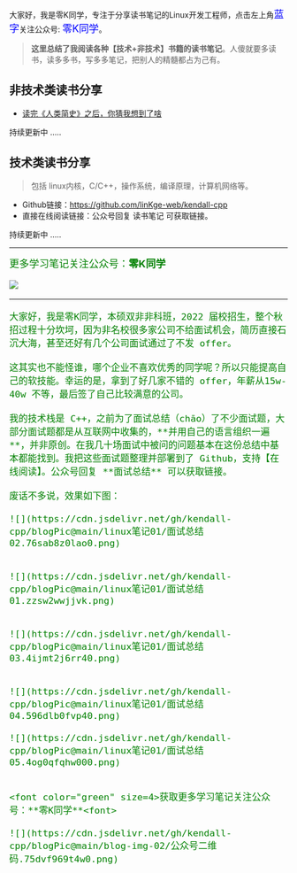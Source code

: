 大家好，我是零K同学，专注于分享读书笔记的Linux开发工程师，点击左上角<font color="blue" size=4 font-weight=bolder>蓝字</font>关注公众号: <font color="blue" size=4 font-weight=bolder>零K同学</font>。


> **这里总结了我阅读各种【技术+非技术】书籍的读书笔记**。人傻就要多读书，读多多书，写多多笔记，把别人的精髓都占为己有。


## 非技术类读书分享

- [读完《人类简史》之后，你猜我想到了啥](https://mp.weixin.qq.com/s?__biz=MzkwMjIzNjc4NA==&mid=2247484081&idx=1&sn=8861d5f70cd6042229e8aaefbda65ba0&chksm=c0a9ddaef7de54b85585be3f7299098f79fec28c953c43482d9e24bf721e7edb22134991bfbc#rd)

持续更新中 .....


## 技术类读书分享

> 包括 linux内核，C/C++，操作系统，编译原理，计算机网络等。

- Github链接：https://github.com/linKge-web/kendall-cpp
- 直接在线阅读链接：公众号回复 读书笔记 ​可获取链接。


持续更新中 .....

-----


<font color="green" size=4>更多学习笔记关注公众号：**零K同学**<font>

![](https://cdn.jsdelivr.net/gh/kendall-cpp/blogPic@main/blog-img-02/公众号二维码.75dvf969t4w0.png)


-----

	大家好，我是零K同学，本硕双非非科班，2022 届校招生，整个秋招过程十分坎坷，因为非名校很多家公司不给面试机会，简历直接石沉大海，甚至还好有几个公司面试通过了不发 offer。

	这其实也不能怪谁，哪个企业不喜欢优秀的同学呢？所以只能提高自己的软技能。幸运的是，拿到了好几家不错的 offer，年薪从15w-40w 不等，最后签了自己比较满意的公司。

	我的技术栈是 C++，之前为了面试总结（chāo）了不少面试题，大部分面试题都是从互联网中收集的，**并用自己的语言组织一遍**，并非原创。在我几十场面试中被问的问题基本在这份总结中基本都能找到。我把这些面试题整理并部署到了 Github，支持【在线阅读】。公众号回复 **面试总结** 可以获取链接。

	废话不多说，效果如下图：

	![](https://cdn.jsdelivr.net/gh/kendall-cpp/blogPic@main/linux笔记01/面试总结02.76sab8z0lao0.png)


	![](https://cdn.jsdelivr.net/gh/kendall-cpp/blogPic@main/linux笔记01/面试总结01.zzsw2wwjjvk.png)


	![](https://cdn.jsdelivr.net/gh/kendall-cpp/blogPic@main/linux笔记01/面试总结03.4ijmt2j6rr40.png)


	![](https://cdn.jsdelivr.net/gh/kendall-cpp/blogPic@main/linux笔记01/面试总结04.596dlb0fvp40.png)

	![](https://cdn.jsdelivr.net/gh/kendall-cpp/blogPic@main/linux笔记01/面试总结05.4og0qfqhw000.png)


	<font color="green" size=4>获取更多学习笔记关注公众号：**零K同学**<font>

	![](https://cdn.jsdelivr.net/gh/kendall-cpp/blogPic@main/blog-img-02/公众号二维码.75dvf969t4w0.png)